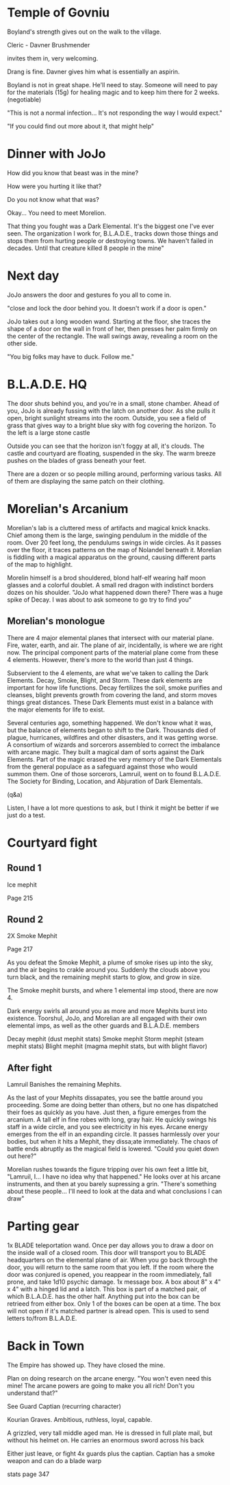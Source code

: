 # Temple of Govniu

Boyland's strength gives out on the walk to the village.

Cleric - Davner Brushmender

invites them in, very welcoming.

Drang is fine. Davner gives him what is essentially an aspirin.

Boyland is not in great shape. He'll need to stay. Someone will need to pay for the materials (15g) for healing magic and to keep him there for 2 weeks. (negotiable)

"This is not a normal infection... It's not responding the way I would expect."

"If you could find out more about it, that might help"

# Dinner with JoJo

How did you know that beast was in the mine?

How were you hurting it like that?

Do you not know what that was?

Okay... You need to meet Morelion.

That thing you fought was a Dark Elemental. It's the biggest one I've ever seen. The organization I work for, B.L.A.D.E., tracks down those things and stops them from hurting people or destroying towns. We haven't failed in decades. Until that creature killed 8 people in the mine"

# Next day

JoJo answers the door and gestures fo you all to come in.

"close and lock the door behind you. It doesn't work if a door is open."

JoJo takes out a long wooden wand. Starting at the floor, she traces the shape of a door on the wall in front of her, then presses her palm firmly on the center of the rectangle. The wall swings away, revealing a room on the other side.

"You big folks may have to duck. Follow me."

# B.L.A.D.E. HQ

The door shuts behind you, and you're in a small, stone chamber. Ahead of you, JoJo is already fussing with the latch on another door. As she pulls it open, bright sunlight streams into the room. Outside, you see a field of grass that gives way to a bright blue sky with fog covering the horizon. To the left is a large stone castle

Outside you can see that the horizon isn't foggy at all, it's clouds. The castle and courtyard are floating, suspended in the sky. The warm breeze pushes on the blades of grass beneath your feet.

There are a dozen or so people milling around, performing various tasks. All of them are displaying the same patch on their clothing.


# Morelian's Arcanium

Morelian's lab is a cluttered mess of artifacts and magical knick knacks. Chief among them is the large, swinging pendulum in the middle of the room. Over 20 feet long, the pendulums swings in wide circles. As it passes over the floor, it traces patterns on the map of Nolandel beneath it. Morelian is fiddling with a magical apparatus on the ground, causing different parts of the map to highlight.

Morelin himself is a brod shouldered, blond half-elf wearing half moon glasses and a colorful doublet. A small red dragon with indistinct borders dozes on his shoulder. "JoJo what happened down there? There was a huge spike of Decay. I was about to ask someone to go try to find you"

## Morelian's monologue

There are 4 major elemental planes that intersect with our material plane. Fire, water, earth, and air. The plane of air, incidentally, is where we are right now. The principal component parts of the material plane come from these 4 elements. However, there's more to the world than just 4 things.

Subservient to the 4 elements, are what we've taken to calling the Dark Elements. Decay, Smoke, Blight, and Storm. These dark elements are important for how life functions. Decay fertilizes the soil, smoke purifies and cleanses, blight prevents growth from covering the land, and storm moves things great distances. These Dark Elements must exist in a balance with the major elements for life to exist.

Several centuries ago, something happened. We don't know what it was, but the balance of elements began to shift to the Dark. Thousands died of plague, hurricanes, wildfires and other disasters, and it was getting worse. A consortium of wizards and sorcerors assembled to correct the imbalance with arcane magic. They built a magical dam of sorts against the Dark Elements. Part of the magic erased the very memory of the Dark Elementals from the general populace as a safeguard against those who would summon them. One of those sorcerors, Lamruil, went on to found B.L.A.D.E. The Society for Binding, Location, and Abjuration of Dark Elementals.

(q&a)

Listen, I have a lot more questions to ask, but I think it might be better if we just do a test.

# Courtyard fight

## Round 1

Ice mephit

Page 215

## Round 2

2X Smoke Mephit

Page 217

As you defeat the Smoke Mephit, a plume of smoke rises up into the sky, and the air begins to crakle around you. Suddenly the clouds above you turn black, and the remaining mephit starts to glow, and grow in size.

The Smoke mephit bursts, and where 1 elemental imp stood, there are now 4.

Dark energy swirls all around you as more and more Mephits burst into existence. Toorshul, JoJo, and Morelian are all engaged with their own elemental imps, as well as the other guards and B.L.A.D.E. members

Decay mephit (dust mephit stats)
Smoke mephit 
Storm mephit (steam mephit stats)
Blight mephit (magma mephit stats, but with blight flavor)

## After fight

Lamruil Banishes the remaining Mephits.

As the last of your Mephits dissapates, you see the battle around you proceeding. Some are doing better than others, but no one has dispatched their foes as quickly as you have. Just then, a figure emerges from the arcanium. A tall elf in fine robes with long, gray hair. He quickly swings his staff in a wide circle, and you see electricity in his eyes. Arcane energy emerges from the elf in an expanding circle. It passes harmlessly over your bodies, but when it hits a Mephit, they dissa;ate immediately. The chaos of battle ends abruptly as the magical field is lowered. "Could you quiet down out here?"

Morelian rushes towards the figure tripping over his own feet a little bit, "Lamruil, I... I have no idea why that happened." He looks over at his arcane instruments, and then at you barely supressing a grin. "There's something about these people... I'll need to look at the data and what conclusions I can draw"

# Parting gear

1x BLADE teleportation wand. Once per day allows you to draw a door on the inside wall of a closed room. This door will transport you to BLADE headquarters on the elemental plane of air. When you go back through the door, you will return to the same room that you left. If the room where the door was conjured is opened, you reappear in the room immediately, fall prone, and take 1d10 psychic damage.
1x message box. A box about 8" x 4" x 4" with a hinged lid and a latch. This box is part of a matched pair, of which B.L.A.D.E. has the other half. Anything put into the box can be retrieed from either box. Only 1 of the boxes can be open at a time. The box will not open if it's matched partner is alread open. This is used to send letters to/from B.L.A.D.E.


# Back in Town

The Empire has showed up. They have closed the mine.

Plan on doing research on the arcane energy. "You won't even need this mine! The arcane powers are going to make you all rich! Don't you understand that?"

See Guard Captian (recurring character)

Kourian Graves. Ambitious, ruthless, loyal, capable.

A grizzled, very tall middle aged man. He is dressed in full plate mail, but without his helmet on. He carries an enormous sword across his back

Either just leave, or fight 4x guards plus the captian. Captian has a smoke weapon and can do a blade warp

stats page 347